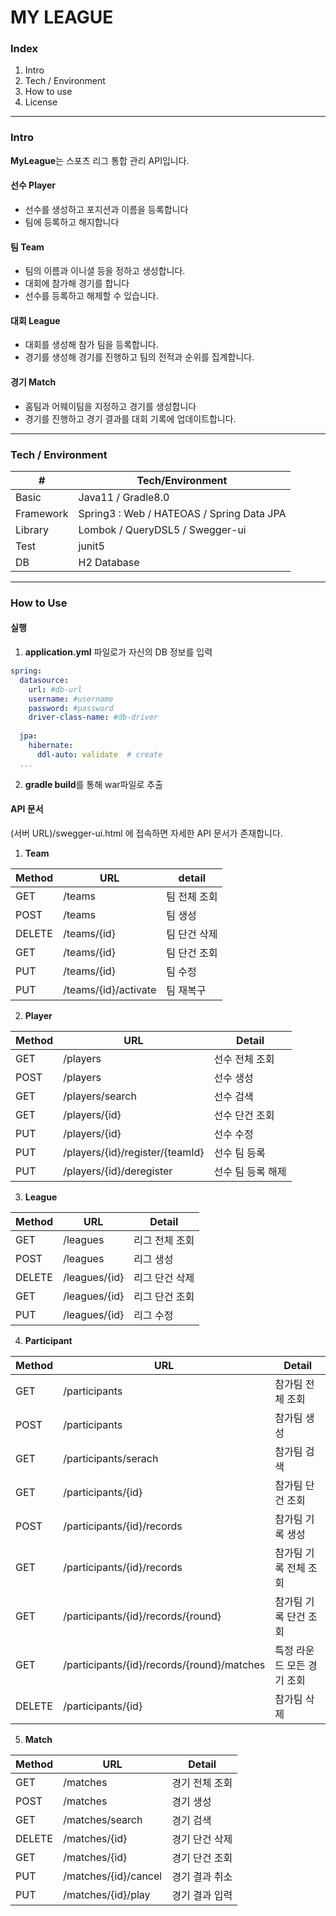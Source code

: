 # MY LEAGUE

### Index

1. Intro
2. Tech / Environment
3. How to use
4. License

----

### Intro

**MyLeague**는 스포츠 리그 통합 관리 API입니다. 

#### 선수 Player

- 선수를 생성하고 포지션과 이름을 등록합니다
- 팀에 등록하고 해지합니다

#### 팀 Team

- 팀의 이름과 이니셜 등을 정하고 생성합니다.
- 대회에 참가해 경기를 합니다
- 선수를 등록하고 해제할 수 있습니다.

#### 대회 League

- 대회를 생성해 참가 팀을 등록합니다.
- 경기를 생성해 경기를 진행하고 팀의 전적과 순위를 집계합니다.

#### 경기 Match

- 홈팀과 어웨이팀을 지정하고 경기를 생성합니다
- 경기를 진행하고 경기 결과를 대회 기록에 업데이트합니다.

----

### Tech / Environment

| #         | Tech/Environment                          |
| --------- | ----------------------------------------- |
| Basic     | Java11 / Gradle8.0                                    |
| Framework | Spring3 : Web / HATEOAS / Spring Data JPA |
| Library   | Lombok / QueryDSL5 / Swegger-ui             |
| Test      | junit5                                    |
| DB        | H2 Database                               |

---

### How to Use

#### 실행

1. **application.yml** 파일로가 자신의 DB 정보를 입력
```yml
spring:  
  datasource:  
    url: #db-url 
    username: #username  
    password: #password
    driver-class-name: #db-driver 
  
  jpa:  
    hibernate:  
      ddl-auto: validate  # create
  ...
```

2. **gradle build**를 통해 war파일로 추출


#### API 문서

(서버 URL)/swegger-ui.html 에 접속하면 자세한 API 문서가 존재합니다.

1. **Team**


| Method | URL                  | detail       |
| ------ | -------------------- | ------------ |
| GET    | /teams               | 팀 전체 조회 |
| POST   | /teams               | 팀 생성      |
| DELETE | /teams/{id}          | 팀 단건 삭제 |
| GET    | /teams/{id}          | 팀 단건 조회 |
| PUT    | /teams/{id}          | 팀 수정      |
| PUT    | /teams/{id}/activate | 팀 재복구             |

2. **Player**


| Method | URL                             | Detail         |
| ------ | ------------------------------- | -------------- |
| GET    | /players                        | 선수 전체 조회 |
| POST   | /players                        | 선수 생성      |
| GET    | /players/search                 | 선수 검색      |
| GET    | /players/{id}                   | 선수 단건 조회 |
| PUT    | /players/{id}                   | 선수 수정      |
| PUT    | /players/{id}/register/{teamId} | 선수 팀 등록   |
| PUT    | /players/{id}/deregister        | 선수 팀 등록 해제               |

3. **League**


| Method | URL           | Detail         |
| ------ | ------------- | -------------- |
| GET    | /leagues      | 리그 전체 조회 |
| POST   | /leagues      | 리그 생성      |
| DELETE | /leagues/{id} | 리그 단건 삭제 |
| GET    | /leagues/{id} | 리그 단건 조회 |
| PUT    | /leagues/{id} | 리그 수정               |

4. **Participant**


| Method | URL                                        | Detail                     |
| ------ | ------------------------------------------ | -------------------------- |
| GET    | /participants                              | 참가팀 전체 조회           |
| POST   | /participants                              | 참가팀 생성                |
| GET    | /participants/serach                       | 참가팀 검색                |
| GET    | /participants/{id}                         | 참가팀 단건 조회           |
| POST   | /participants/{id}/records                 | 참가팀 기록 생성           |
| GET    | /participants/{id}/records                 | 참가팀 기록 전체 조회      |
| GET    | /participants/{id}/records/{round}         | 참가팀 기록 단건 조회      |
| GET    | /participants/{id}/records/{round}/matches | 특정 라운드 모든 경기 조회 |
| DELETE | /participants/{id}                         | 참가팀 삭제                           |

5. **Match**


| Method | URL                  | Detail         |
| ------ | -------------------- | -------------- |
| GET    | /matches             | 경기 전체 조회 |
| POST   | /matches             | 경기 생성      |
| GET    | /matches/search      | 경기 검색      |
| DELETE | /matches/{id}        | 경기 단건 삭제 |
| GET    | /matches/{id}        | 경기 단건 조회 |
| PUT    | /matches/{id}/cancel | 경기 결과 취소 |
| PUT    | /matches/{id}/play   | 경기 결과 입력               |



